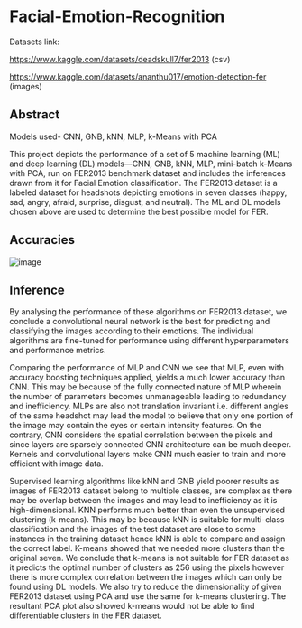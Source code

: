 # Facial-Emotion-Recognition
Datasets link:

https://www.kaggle.com/datasets/deadskull7/fer2013 (csv)

https://www.kaggle.com/datasets/ananthu017/emotion-detection-fer (images)
## Abstract
Models used- CNN, GNB, kNN, MLP, k-Means with PCA

This project depicts the performance of a set of 5 machine learning (ML) and deep learning (DL) models—CNN, GNB, kNN, MLP, mini-batch k-Means with PCA, run on FER2013
benchmark dataset and includes the inferences drawn from it for Facial Emotion classification. The FER2013 dataset is a labeled dataset for headshots depicting 
emotions in seven classes (happy, sad, angry, afraid, surprise, disgust, and neutral). The ML and DL models chosen above are used to determine the best possible model
for FER. 

## Accuracies
![image](https://github.com/suprajasesh/Facial-Emotion-Recognition/assets/112061236/e4142796-b8af-4105-bbcd-02d62c07007f)

## Inference
By analysing the performance of these algorithms on FER2013 dataset, we conclude a convolutional neural network is the best for predicting and classifying the images according to their emotions. The individual algorithms are fine-tuned for performance using different hyperparameters and performance metrics. 

Comparing the performance of MLP and CNN we see that MLP, even with accuracy boosting techniques applied, yields a much lower accuracy than CNN. This may be because of the fully connected nature of MLP wherein the number of parameters becomes unmanageable leading to redundancy and inefficiency. MLPs are also not translation invariant i.e. different angles of the same headshot may lead the model to believe that only one portion of the image may contain the eyes or certain intensity features. On the contrary, CNN considers the spatial correlation between the pixels and since layers are sparsely connected CNN architecture can be much deeper. Kernels and convolutional layers make CNN much easier to train and more efficient with image data. 

Supervised learning algorithms like kNN and GNB yield poorer results as images of FER2013 dataset belong to multiple classes, are complex as there may be overlap between the images and may lead to inefficiency as it is high-dimensional. KNN performs much better than even the unsupervised clustering (k-means). This may be because kNN is suitable for multi-class classification and the images of the test dataset are close to some instances in the training dataset hence kNN is able to compare and assign the correct label. K-means showed that we needed more clusters than the original seven. We conclude that k-means is not suitable for FER dataset as it predicts the optimal number of clusters as 256 using the pixels however there is more complex correlation between the images which can only be found using DL models. We also try to reduce the dimensionality of given FER2013 dataset using PCA and use the same for k-means clustering. The resultant PCA plot also showed k-means would not be able to find differentiable clusters in the FER dataset. 
